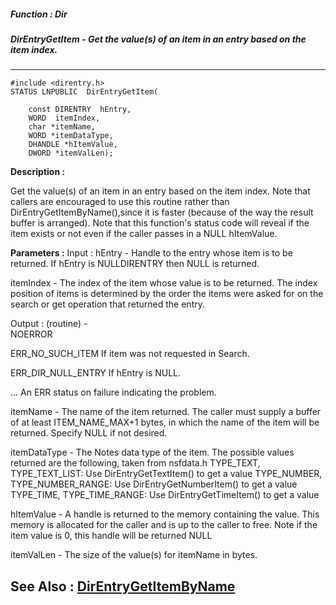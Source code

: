 ##### Function : Dir
##### DirEntryGetItem - Get the value(s) of an item in an entry based on the item index. 
---
```
#include <direntry.h>
STATUS LNPUBLIC  DirEntryGetItem(

	const DIRENTRY  hEntry,
	WORD  itemIndex,
	char *itemName,
	WORD *itemDataType,
	DHANDLE *hItemValue,
	DWORD *itemValLen);
```
**Description :**

Get the value(s) of an item in an entry based on the item index. 
          Note that callers are encouraged to use this routine rather than 
DirEntryGetItemByName(),since it is faster (because of the way the result 
buffer is arranged). 
          Note that this function's status code will reveal if the item exists 
or not even if the caller passes in a NULL hItemValue.

**Parameters :**
Input :
hEntry  -  Handle to the entry whose item is to be returned. If hEntry is NULLDIRENTRY then NULL is returned.

itemIndex  -  The index of the item whose value is to be returned. The index position of items is determined by the order the items were asked for on the search or get operation that returned the entry.

Output :
(routine)  -  
NOERROR

ERR_NO_SUCH_ITEM
If item was not requested in Search. 

ERR_DIR_NULL_ENTRY
If hEntry is NULL. 

...
An ERR status on failure indicating the problem. 



itemName  -  The name of the item returned. The caller must supply a buffer of at least ITEM_NAME_MAX+1 bytes, in which the name of the item will be returned. Specify NULL if not desired.

itemDataType  -  The Notes data type of the item. The possible values returned are the following, taken from nsfdata.h 
TYPE_TEXT, TYPE_TEXT_LIST: Use DirEntryGetTextItem() to get a value 
TYPE_NUMBER, TYPE_NUMBER_RANGE: Use DirEntryGetNumberItem() to get a value 
TYPE_TIME, TYPE_TIME_RANGE: Use DirEntryGetTimeItem() to get a value

hItemValue  -  A handle is returned to the memory containing the value. This memory is allocated for the caller and is up to the caller to free. Note if the item value is 0, this handle will be returned NULL

itemValLen  -  The size of the value(s) for itemName in bytes.


**See Also :**
[DirEntryGetItemByName](/reference/Func/DirEntryGetItemByName)
---

